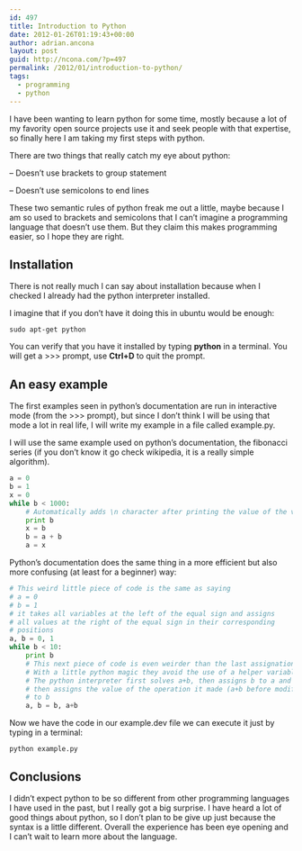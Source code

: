 ```yaml
---
id: 497
title: Introduction to Python
date: 2012-01-26T01:19:43+00:00
author: adrian.ancona
layout: post
guid: http://ncona.com/?p=497
permalink: /2012/01/introduction-to-python/
tags:
  - programming
  - python
---
```

I have been wanting to learn python for some time, mostly because a lot of my favority open source projects use it and seek people with that expertise, so finally here I am taking my first steps with python.

There are two things that really catch my eye about python:
	  
&#8211; Doesn&#8217;t use brackets to group statement
	  
&#8211; Doesn&#8217;t use semicolons to end lines

These two semantic rules of python freak me out a little, maybe because I am so used to brackets and semicolons that I can&#8217;t imagine a programming language that doesn&#8217;t use them. But they claim this makes programming easier, so I hope they are right.

<!--more-->

## Installation

There is not really much I can say about installation because when I checked I already had the python interpreter installed.

I imagine that if you don&#8217;t have it doing this in ubuntu would be enough:

```
sudo apt-get python
```

You can verify that you have it installed by typing **python** in a terminal. You will get a >>> prompt, use **Ctrl+D** to quit the prompt.

## An easy example

The first examples seen in python&#8217;s documentation are run in interactive mode (from the >>> prompt), but since I don&#8217;t think I will be using that mode a lot in real life, I will write my example in a file called example.py.

I will use the same example used on python&#8217;s documentation, the fibonacci series (if you don&#8217;t know it go check wikipedia, it is a really simple algorithm).

```python
a = 0
b = 1
x = 0
while b < 1000:
    # Automatically adds \n character after printing the value of the variable
    print b
    x = b
    b = a + b
    a = x
```

Python&#8217;s documentation does the same thing in a more efficient but also more confusing (at least for a beginner) way:

```python
# This weird little piece of code is the same as saying
# a = 0
# b = 1
# it takes all variables at the left of the equal sign and assigns
# all values at the right of the equal sign in their corresponding
# positions
a, b = 0, 1
while b < 10:
    print b
    # This next piece of code is even weirder than the last assignation.
    # With a little python magic they avoid the use of a helper variable.
    # The python interpreter first solves a+b, then assigns b to a and
    # then assigns the value of the operation it made (a+b before modifying a)
    # to b
    a, b = b, a+b
```

Now we have the code in our example.dev file we can execute it just by typing in a terminal:

```
python example.py
```

## Conclusions

I didn&#8217;t expect python to be so different from other programming languages I have used in the past, but I really got a big surprise. I have heard a lot of good things about python, so I don&#8217;t plan to be give up just because the syntax is a little different. Overall the experience has been eye opening and I can&#8217;t wait to learn more about the language.
